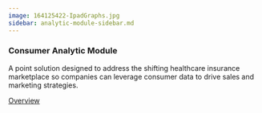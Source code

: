 ```yaml
---
image: 164125422-IpadGraphs.jpg
sidebar: analytic-module-sidebar.md
---
```


### Consumer Analytic Module

A point solution designed to address the shifting healthcare insurance marketplace so companies can leverage consumer data to drive sales and marketing strategies.

[Overview]

[Overview]: http://google.com
